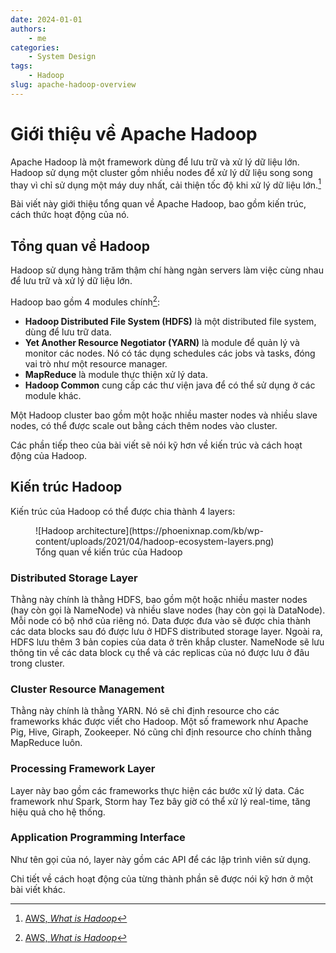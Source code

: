 ```yaml
---
date: 2024-01-01
authors:
    - me
categories:
    - System Design
tags:
    - Hadoop
slug: apache-hadoop-overview
---
```


# **Giới thiệu về Apache Hadoop**

Apache Hadoop là một framework dùng để lưu trữ và xử lý dữ liệu lớn. Hadoop sử dụng một cluster gồm nhiều nodes để xử lý dữ liệu song song thay vì chỉ sử dụng một máy duy nhất, cải thiện tốc độ khi xử lý dữ liệu lớn.[^1]

Bài viết này giới thiệu tổng quan về Apache Hadoop, bao gồm kiến trúc, cách thức hoạt động của nó.

<!-- more -->

## Tổng quan về Hadoop

Hadoop sử dụng hàng trăm thậm chí hàng ngàn servers làm việc cùng nhau để lưu trữ và xử lý dữ liệu lớn.

Hadoop bao gồm 4 modules chính[^1]:

- **Hadoop Distributed File System (HDFS)** là một distributed file system, dùng để lưu trữ data.
- **Yet Another Resource Negotiator (YARN)** là module để quản lý và monitor các nodes. Nó có tác dụng schedules các jobs và tasks, đóng vai trò như một resource manager.
- **MapReduce** là module thực thiện xử lý data. 
- **Hadoop Common** cung cấp các thư viện java để có thể sử dụng ở các module khác.

Một Hadoop cluster bao gồm một hoặc nhiều master nodes và nhiều slave nodes, có thể được scale out bằng cách thêm nodes vào cluster.

Các phần tiếp theo của bài viết sẽ nói kỹ hơn về kiến trúc và cách hoạt động của Hadoop.

## Kiến trúc Hadoop

Kiến trúc của Hadoop có thể được chia thành 4 layers:

<figure markdown="span">
  ![Hadoop architecture](https://phoenixnap.com/kb/wp-content/uploads/2021/04/hadoop-ecosystem-layers.png)
  <figcaption>Tổng quan về kiến trúc của Hadoop</figcaption>
</figure>

### Distributed Storage Layer

Thằng này chính là thằng HDFS, bao gồm một hoặc nhiều master nodes (hay còn gọi là NameNode) và nhiều slave nodes (hay còn gọi là DataNode). Mỗi node có bộ nhớ của riêng nó. Data được đưa vào sẽ được chia thành các data blocks sau đó được lưu ở HDFS distributed storage layer. Ngoài ra, HDFS lưu thêm 3 bản copies của data ở trên khắp cluster. NameNode sẽ lưu thông tin về các data block cụ thể và các replicas của nó được lưu ở đâu trong cluster.

### Cluster Resource Management

Thằng này chính là thằng YARN. Nó sẽ chỉ định resource cho các frameworks khác được viết cho Hadoop. Một số framework như Apache Pig, Hive, Giraph, Zookeeper. Nó cũng chỉ định resource cho chính thằng MapReduce luôn.

### Processing Framework Layer

Layer này bao gồm các frameworks thực hiện các bước xử lý data. Các framework như Spark, Storm hay Tez bây giờ có thể xử lý real-time, tăng hiệu quả cho hệ thống.

### Application Programming Interface

Như tên gọi của nó, layer này gồm các API để các lập trình viên sử dụng.

Chi tiết về cách hoạt động của từng thành phần sẽ được nói kỹ hơn ở một bài viết khác.


<!-- end -->

[^1]: [AWS, _What is Hadoop_](https://aws.amazon.com/what-is/hadoop/)